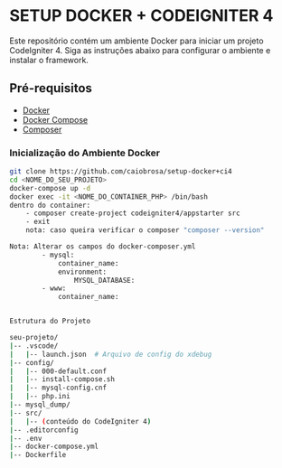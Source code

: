 
# SETUP DOCKER + CODEIGNITER 4

Este repositório contém um ambiente Docker para iniciar um projeto CodeIgniter 4. Siga as instruções abaixo para configurar o ambiente e instalar o framework.

## Pré-requisitos

- [Docker](https://www.docker.com/)
- [Docker Compose](https://docs.docker.com/compose/)
- [Composer](https://getcomposer.org/)


### Inicialização do Ambiente Docker

```bash
git clone https://github.com/caiobrosa/setup-docker+ci4
cd <NOME_DO_SEU_PROJETO>
docker-compose up -d
docker exec -it <NOME_DO_CONTAINER_PHP> /bin/bash
dentro do container: 
    - composer create-project codeigniter4/appstarter src
    - exit
    nota: caso queira verificar o composer "composer --version"

Nota: Alterar os campos do docker-composer.yml
        - mysql:
            container_name: 
            environment:
                MYSQL_DATABASE:
        - www:
            container_name: 


Estrutura do Projeto

seu-projeto/
|-- .vscode/
|   |-- launch.json  # Arquivo de config do xdebug
|-- config/
|   |-- 000-default.conf
|   |-- install-compose.sh
|   |-- mysql-config.cnf
|   |-- php.ini
|-- mysql_dump/
|-- src/
|   |-- (conteúdo do CodeIgniter 4)
|-- .editorconfig
|-- .env
|-- docker-compose.yml
|-- Dockerfile
